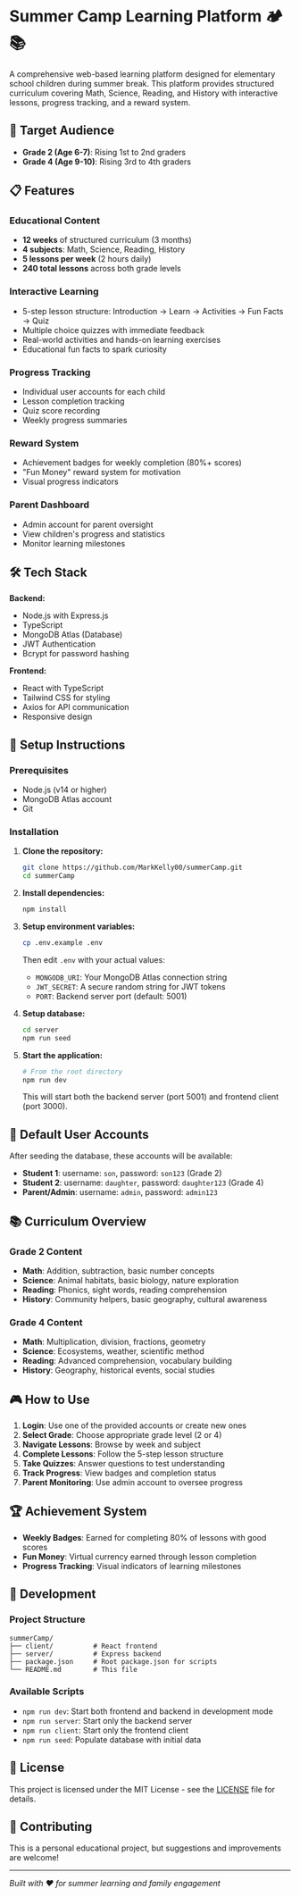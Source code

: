 # Summer Camp Learning Platform 🏕️📚

A comprehensive web-based learning platform designed for elementary school children during summer break. This platform provides structured curriculum covering Math, Science, Reading, and History with interactive lessons, progress tracking, and a reward system.

## 🎯 Target Audience
- **Grade 2 (Age 6-7)**: Rising 1st to 2nd graders
- **Grade 4 (Age 9-10)**: Rising 3rd to 4th graders

## 📋 Features

### Educational Content
- **12 weeks** of structured curriculum (3 months)
- **4 subjects**: Math, Science, Reading, History
- **5 lessons per week** (2 hours daily)
- **240 total lessons** across both grade levels

### Interactive Learning
- 5-step lesson structure: Introduction → Learn → Activities → Fun Facts → Quiz
- Multiple choice quizzes with immediate feedback
- Real-world activities and hands-on learning exercises
- Educational fun facts to spark curiosity

### Progress Tracking
- Individual user accounts for each child
- Lesson completion tracking
- Quiz score recording
- Weekly progress summaries

### Reward System
- Achievement badges for weekly completion (80%+ scores)
- "Fun Money" reward system for motivation
- Visual progress indicators

### Parent Dashboard
- Admin account for parent oversight
- View children's progress and statistics
- Monitor learning milestones

## 🛠️ Tech Stack

**Backend:**
- Node.js with Express.js
- TypeScript
- MongoDB Atlas (Database)
- JWT Authentication
- Bcrypt for password hashing

**Frontend:**
- React with TypeScript
- Tailwind CSS for styling
- Axios for API communication
- Responsive design

## 🚀 Setup Instructions

### Prerequisites
- Node.js (v14 or higher)
- MongoDB Atlas account
- Git

### Installation

1. **Clone the repository:**
   ```bash
   git clone https://github.com/MarkKelly00/summerCamp.git
   cd summerCamp
   ```

2. **Install dependencies:**
   ```bash
   npm install
   ```

3. **Setup environment variables:**
   ```bash
   cp .env.example .env
   ```
   Then edit `.env` with your actual values:
   - `MONGODB_URI`: Your MongoDB Atlas connection string
   - `JWT_SECRET`: A secure random string for JWT tokens
   - `PORT`: Backend server port (default: 5001)

4. **Setup database:**
   ```bash
   cd server
   npm run seed
   ```

5. **Start the application:**
   ```bash
   # From the root directory
   npm run dev
   ```

   This will start both the backend server (port 5001) and frontend client (port 3000).

## 👥 Default User Accounts

After seeding the database, these accounts will be available:

- **Student 1**: username: `son`, password: `son123` (Grade 2)
- **Student 2**: username: `daughter`, password: `daughter123` (Grade 4)  
- **Parent/Admin**: username: `admin`, password: `admin123`

## 📚 Curriculum Overview

### Grade 2 Content
- **Math**: Addition, subtraction, basic number concepts
- **Science**: Animal habitats, basic biology, nature exploration
- **Reading**: Phonics, sight words, reading comprehension
- **History**: Community helpers, basic geography, cultural awareness

### Grade 4 Content
- **Math**: Multiplication, division, fractions, geometry
- **Science**: Ecosystems, weather, scientific method
- **Reading**: Advanced comprehension, vocabulary building
- **History**: Geography, historical events, social studies

## 🎮 How to Use

1. **Login**: Use one of the provided accounts or create new ones
2. **Select Grade**: Choose appropriate grade level (2 or 4)
3. **Navigate Lessons**: Browse by week and subject
4. **Complete Lessons**: Follow the 5-step lesson structure
5. **Take Quizzes**: Answer questions to test understanding
6. **Track Progress**: View badges and completion status
7. **Parent Monitoring**: Use admin account to oversee progress

## 🏆 Achievement System

- **Weekly Badges**: Earned for completing 80% of lessons with good scores
- **Fun Money**: Virtual currency earned through lesson completion
- **Progress Tracking**: Visual indicators of learning milestones

## 🔧 Development

### Project Structure
```
summerCamp/
├── client/          # React frontend
├── server/          # Express backend
├── package.json     # Root package.json for scripts
└── README.md        # This file
```

### Available Scripts
- `npm run dev`: Start both frontend and backend in development mode
- `npm run server`: Start only the backend server
- `npm run client`: Start only the frontend client
- `npm run seed`: Populate database with initial data

## 🌟 License

This project is licensed under the MIT License - see the [LICENSE](LICENSE) file for details.

## 🤝 Contributing

This is a personal educational project, but suggestions and improvements are welcome!

---

*Built with ❤️ for summer learning and family engagement*
